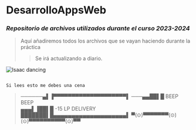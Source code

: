 DesarrolloAppsWeb
============================

### *Repositorio de archivos utilizados durante el curso 2023-2024*

> Aquí añadiremos todos los archivos que se vayan haciendo durante la práctica
> 
>> Se irá actualizando a diario. 

![Isaac dancing](https://media.tenor.com/WbX67_BJxDQAAAAC/the-binding-of-isaac-tboi.gif)

                                                                                                                                                                                                                                          Si lees esto me debes una cena
>──────▄▌▐▀▀▀▀▀▀▀▀▀▀▀▀▀▀▀▀▀▀▀▀▌
>───▄▄██▌█ BEEP BEEP  
>▄▄▄▌▐██▌█ -15 LP DELIVERY
>███████▌█▄▄▄▄▄▄▄▄▄▄▄▄▄▄▄▄▄▄▄▄▌
>▀(⊙)▀▀▀▀▀▀▀(⊙)(⊙)▀▀▀▀▀▀▀▀▀▀(⊙)▀▀



 
 
